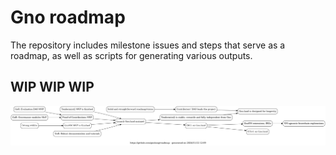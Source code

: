 # Gno roadmap

The repository includes milestone issues and steps that serve as a roadmap, as well as scripts for generating various outputs.

## WIP WIP WIP

![roadmap.png](https://raw.githubusercontent.com/gnolang/roadmap/generate/output/roadmap.png)

<!-- ![roadmap.svg](https://raw.githubusercontent.com/gnolang/roadmap/generate/output/roadmap.svg?sanitize=true) -->
